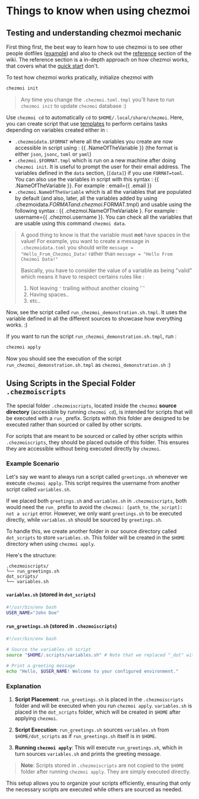 # Things to know when using chezmoi

## Testing and understanding chezmoi mechanic

First thing first, the best way to learn how to use chezmoi is to see other people dotfiles ([example](https://github.com/shunk031/dotfiles)) and also to check out the [reference](https://www.chezmoi.io/reference/) section of the wiki. The reference section is a in-depth approach on how chezmoi works, that covers what the [quick start](https://www.chezmoi.io/quick-start/) don't.  

To test how chezmoi works pratically, initialize chezmoi with

```bash
chezmoi init
```

> Any time you change the `.chezmoi.toml.tmpl` you'll have to run `chezmoi init` to update `chezmoi` database :)

Use `chezmoi cd` to automatically `cd` to `$HOME/.local/share/chezmoi`.
Here, you can create script that use [templates](https://www.chezmoi.io/user-guide/templating/) to perform certains tasks depending on variables created either in :

- `.chezmoidata.$FORMAT` where all the variables you create are now accessible in script using : {{ .NameOfTheVariable }} (the format is either `json`, `jsonc`, `toml` or `yaml`)
- `.chezmoi.$FORMAT.tmpl` which is run on a new machine after doing `chezmoi init`. It is useful to prompt the user for their email address. The variables defined in the `data` section, (`[data]`) if you use `FORMAT=toml`. You can also use the variables in script with this syntax : {{ .NameOfTheVariable }}. For example : email={{ .email }}
- `.chezmoi.NameOfTheVariable` which is all the variables that are populated by default (and also, later, all the variables added by using .chezmoidata.$FORMAT and .chezmoi.$FORMAT.tmpl) and usable using the following syntax : {{ .chezmoi.NameOfTheVariable }. For example : username={{ .chezmoi.username }}. You can check all the variables that are usable using this command `chezmoi data`.

> A good thing to know is that the variable must **not** have spaces in the value! For example, you want to create a message in `.chezmoidata.toml` you should write `message = "Hello_From_Chezmoi_Data!` rather than `message = "Hello From Chezmoi Data!"`
>
> Basically, you have to consider the value of a variable as being "valid" which means it have to respect certains rules like :
>
> 1. Not leaving `'` trailing without another closing '`'
> 2. Having spaces..
> 3. etc..

Now, see the script called `run_chezmoi_demonstration.sh.tmpl`. It uses the variable defined in all the different sources to showcase how everything works. :)

If you want to run the script `run_chezmoi_demonstration.sh.tmpl`, run :

```bash
chezmoi apply
```

Now you should see the execution of the script `run_chezmoi_demonstration.sh.tmpl` as `chezmoi_demonstration.sh` :)

## Using Scripts in the Special Folder `.chezmoiscripts`

The special folder `.chezmoiscripts`, located inside the `chezmoi` **source directory** (accessible by running `chezmoi cd`), is intended for scripts that will be executed with a `run_` prefix. Scripts within this folder are designed to be executed rather than sourced or called by other scripts.

For scripts that are meant to be sourced or called by other scripts within `.chezmoiscripts`, they should be placed outside of this folder. This ensures they are accessible without being executed directly by `chezmoi`.

### Example Scenario

Let's say we want to always run a script called `greetings.sh` whenever we execute `chezmoi apply`. This script requires the username from another script called `variables.sh`.

If we placed both `greetings.sh` and `variables.sh` in `.chezmoiscripts`, both would need the `run_` prefix to avoid the `chezmoi: [path_to_the_script]: not a script` error. However, we only want `greetings.sh` to be executed directly, while `variables.sh` should be sourced by `greetings.sh`.

To handle this, we create another folder in our source directory called `dot_scripts` to store `variables.sh`. This folder will be created in the `$HOME` directory when using `chezmoi apply`.

Here's the structure:

```
.chezmoiscripts/
└── run_greetings.sh
dot_scripts/
└── variables.sh
```

#### `variables.sh` (stored in `dot_scripts`)

```bash
#!/usr/bin/env bash
USER_NAME="John Doe"
```

#### `run_greetings.sh` (stored in `.chezmoiscripts`)

```bash
#!/usr/bin/env bash

# Source the variables.sh script
source "$HOME/.scripts/variables.sh" # Note that we replaced "_dot" with an actual dot "."

# Print a greeting message
echo "Hello, $USER_NAME! Welcome to your configured environment."
```

### Explanation

1. **Script Placement**: `run_greetings.sh` is placed in the `.chezmoiscripts` folder and will be executed when you run `chezmoi apply`. `variables.sh` is placed in the `dot_scripts` folder, which will be created in `$HOME` after applying `chezmoi`.

2. **Script Execution**: `run_greetings.sh` sources `variables.sh` from `$HOME/dot_scripts` as if `run_greetings.sh` itself is in `$HOME`.

3. **Running `chezmoi apply`**: This will execute `run_greetings.sh`, which in turn sources `variables.sh` and prints the greeting message.

> **Note**: Scripts stored in `.chezmoiscripts` are not copied to the `$HOME` folder after running `chezmoi apply`. They are simply executed directly.

This setup allows you to organize your scripts efficiently, ensuring that only the necessary scripts are executed while others are sourced as needed.
